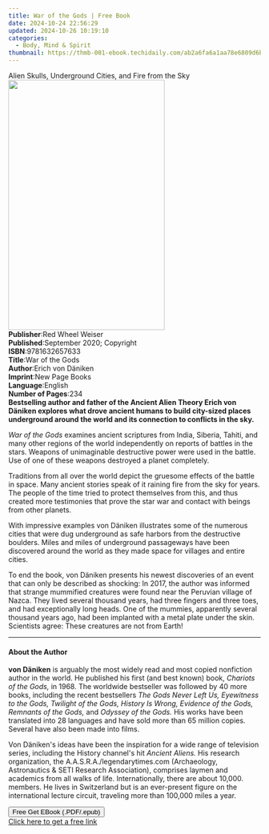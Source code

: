 ```yaml
---
title: War of the Gods | Free Book
date: 2024-10-24 22:56:29
updated: 2024-10-26 10:19:10
categories:
  - Body, Mind & Spirit
thumbnail: https://thmb-001-ebook.techidaily.com/ab2a6fa6a1aa78e6809d6b04f4359d8b4d61752c04d8f5c3adb94da2d9e43d00.jpg
---
```

<main id="book-container">
  <div class="flex flex-col">
    <div class="book-brief flex-1 py-6 px-4 sm:p-6 md:py-10 md:px-8">
      <!-- brief-->
      <div class="book-brief-main">
        Alien Skulls, Underground Cities, and Fire from the Sky
      </div>
    </div>
    <div
      class="book-meta-info flex-1 grid gap-4 col-start-1 col-end-3 row-start-1 sm:mb-6 sm:grid-cols-4 lg:gap-6 lg:col-start-2 lg:row-end-6 lg:row-span-6 lg:mb-0"
    >
      <div
        class="book-meta-info-left place-content-center mt-4 p-4 text-sm leading-6 col-start-2 col-span-2 dark:text-slate-400"
      >
        <img
          class="w-full h-500 object-cover rounded-lg sm:h-255 sm:col-span-2 lg:col-span-full"
          src="https://img-001-ebook.techidaily.com/05ec12bdcd55c1e3597f2cc73b8d0116cb0ee899947ce30fa74e7227469da292.jpg"
          alt=""
          width="312"
          height="500"
        />
      </div>
      <div
        class="book-meta-info-right mt-2 col-start-1 row-start-2 col-span-3 self-center"
      >
        <!-- meta data  -->
        <div class="flex flex-col px-4 md:px-8">
          <div class="flex-1">
            <strong>Publisher</strong>:<span class="px-2"
              >Red Wheel Weiser</span
            >
          </div>
          <div class="flex-1">
            <strong>Published</strong>:<span class="px-2"
              >September 2020; Copyright</span
            >
          </div>
          <div class="flex-1">
            <strong>ISBN</strong>:<span class="px-2">9781632657633</span>
          </div>
          <div class="flex-1">
            <strong>Title</strong>:<span class="px-2">War of the Gods</span>
          </div>
          <div class="flex-1">
            <strong>Author</strong>:<span class="px-2">Erich von Däniken</span>
          </div>
          <div class="flex-1">
            <strong>Imprint</strong>:<span class="px-2">New Page Books</span>
          </div>
          <div class="flex-1">
            <strong>Language</strong>:<span class="px-2">English</span>
          </div>
          <div class="flex-1">
            <strong>Number of Pages</strong>:<span class="px-2">234</span>
          </div>
        </div>
      </div>
    </div>
    <div class="book-description flex-1 py-6 px-4 sm:p-6 md:py-10 md:px-8">
      <div class="book-description-main">
        <div accordion-content="" id="description">
          <b
            >Bestselling author and father of the Ancient Alien Theory Erich von
            Däniken explores what drove ancient humans to build city-sized
            places underground around the world and its connection to conflicts
            in the sky.</b
          >
          <p>
            <i>War of the Gods</i> examines ancient scriptures from India,
            Siberia, Tahiti, and many other regions of the world independently
            on reports of battles in the stars. Weapons of unimaginable
            destructive power were used in the battle. Use of one of these
            weapons destroyed a planet completely.
          </p>
          <p>
            Traditions from all over the world depict the gruesome effects of
            the battle in space. Many ancient stories speak of it raining fire
            from the sky for years. The people of the time tried to protect
            themselves from this, and thus created more testimonies that prove
            the star war and contact with beings from other planets.
          </p>
          <p>
            With impressive examples von Däniken illustrates some of the
            numerous cities that were dug underground as safe harbors from the
            destructive boulders. Miles and miles of underground passageways
            have been discovered around the world as they made space for
            villages and entire cities.
          </p>
          <p>
            To end the book, von Däniken presents his newest discoveries of an
            event that can only be described as shocking: In 2017, the author
            was informed that strange mummified creatures were found near the
            Peruvian village of Nazca. They lived several thousand years, had
            three fingers and three toes, and had exceptionally long heads. One
            of the mummies, apparently several thousand years ago, had been
            implanted with a metal plate under the skin. Scientists agree: These
            creatures are not from Earth!
          </p>
          <p></p>
          <p></p>
          <p></p>
        </div>
        <div class="accordion-fader"></div>
      </div>
    </div>
    <div class="book-excerpts flex-1 py-6 px-4 sm:p-6 md:py-10 md:px-8">
      <!-- excerpts-->
      <div class="book-excerpts-main">
        <hr />
        <h4 class="placeholder placeholder-heading">
          <span>About the Author</span>
        </h4>
        <p>
          <b> von Däniken</b> is arguably the most widely read and most copied
          nonfiction author in the world. He published his first (and best
          known) book, <i>Chariots of the Gods, </i> in 1968. The worldwide
          bestseller was followed by 40 more books, including the recent
          bestsellers
          <i
            >The Gods Never Left Us, Eyewitness to the Gods, Twilight of the
            Gods, History Is Wrong, Evidence of the Gods, Remnants of the Gods,
          </i>
          and <i>Odyssey of the Gods. </i> His works have been translated into
          28 languages and have sold more than 65 million copies. Several have
          also been made into films.
        </p>
        <p>
          Von Däniken's ideas have been the inspiration for a wide range of
          television series, including the History channel's hit
          <i>Ancient Aliens. </i> His research organization, the
          A.A.S.R.A./legendarytimes.com (Archaeology, Astronautics &amp; SETI
          Research Association), comprises laymen and academics from all walks
          of life. Internationally, there are about 10,000. members. He lives in
          Switzerland but is an ever-present figure on the international lecture
          circuit, traveling more than 100,000 miles a year.
        </p>
        <p></p>
      </div>
    </div>
    <div
      class="book-about-author flex-1 py-6 px-4 sm:p-6 md:py-10 md:px-8"
    ></div>
    <div class="book-free-get flex-1 py-6 px-4 sm:p-6 md:py-10 md:px-8">
      <button
        id="btn-free-get"
        class="bg-blue-500 hover:bg-blue-700 text-white font-bold py-2 px-4 rounded"
      >
        Free Get EBook (.PDF/.epub)
      </button>
      <div id="countdown-display" class="px-2 text-lg mt-2"></div>
      <a
        id="free-link"
        class="hidden bg-blue-500 hover:bg-blue-700 text-white font-bold py-2 px-4 rounded"
        href="https://www.ebooks.com/en-us/book/209974012/war-of-the-gods/erich-von-d-niken/"
        target="_blank"
        >Click here to get a free link</a
      >
    </div>
    <script>
      let countdownTime = 0;
      let countdownInterval = null;
      document
        .getElementById('btn-free-get')
        .addEventListener('click', startCountdown);
      function startCountdown() {
        countdownTime = new Date().getTime() + 60000 * 3;
        countdownInterval = setInterval(updateCountdown, 1000);
        document.getElementById('btn-free-get').disabled = true;
        document
          .getElementById('btn-free-get')
          .classList.add('bg-gray-500', 'cursor-not-allowed');
      }
      function updateCountdown() {
        let currentTime = new Date().getTime();
        let timeLeft = countdownTime - currentTime;
        let secondsLeft = Math.floor(timeLeft / 1000);
        document.getElementById('countdown-display').innerHTML =
          `Remaining time: ${secondsLeft} seconds.`;
        if (secondsLeft <= 0) {
          clearInterval(countdownInterval);
          document.getElementById('btn-free-get').classList.add('hidden');
          document.getElementById('free-link').classList.remove('hidden');
          document.getElementById('countdown-display').innerHTML = '';
        }
      }
    </script>
  </div>
</main>
